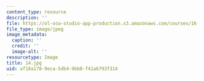 ```yaml
---
content_type: resource
description: ''
file: https://ol-ocw-studio-app-production.s3.amazonaws.com/courses/16-885j-aircraft-systems-engineering-fall-2005/af18a1789eca5db49bb0f41a6793f314_14.jpg
file_type: image/jpeg
image_metadata:
  caption: ''
  credit: ''
  image-alt: ''
resourcetype: Image
title: 14.jpg
uid: af18a178-9eca-5db4-9bb0-f41a6793f314
---
```

